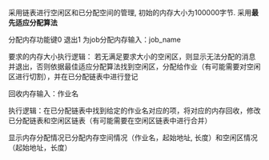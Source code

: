 采用链表进行空闲区和已分配空间的管理, 初始的内存大小为100000字节.
采用**最先适应分配算法**

分配内存功能键0 退出1 
为job分配内存输入：job_name   

要求的内存大小执行逻辑：
若无满足要求大小的空闲区，则显示无法分配的消息并退出，否则依据最佳适应分配算法找到空闲区，分配给作业（有可能需要对空闲区进行切割），并在已分配链表中进行登记

回收内存输入：作业名

执行逻辑：在已分配链表中找到给定的作业名对应的项，将对应的内存回收，修改已分配链表和空闲区链表（有可能需要在空闲区链表中进行合并）

显示内存分配情况已分配内存空间情况（作业名，起始地址, 长度）和空闲区情况（起始地址，长度）